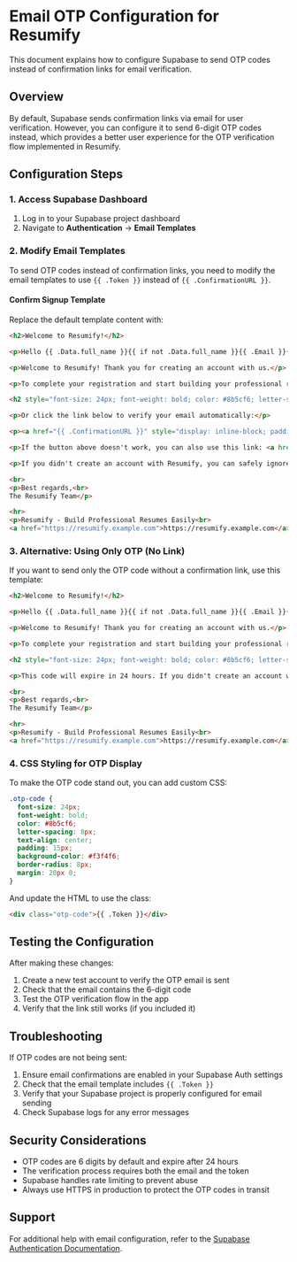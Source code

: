 # Email OTP Configuration for Resumify

This document explains how to configure Supabase to send OTP codes instead of confirmation links for email verification.

## Overview

By default, Supabase sends confirmation links via email for user verification. However, you can configure it to send 6-digit OTP codes instead, which provides a better user experience for the OTP verification flow implemented in Resumify.

## Configuration Steps

### 1. Access Supabase Dashboard

1. Log in to your Supabase project dashboard
2. Navigate to **Authentication** → **Email Templates**

### 2. Modify Email Templates

To send OTP codes instead of confirmation links, you need to modify the email templates to use `{{ .Token }}` instead of `{{ .ConfirmationURL }}`.

#### Confirm Signup Template

Replace the default template content with:

```html
<h2>Welcome to Resumify!</h2>

<p>Hello {{ .Data.full_name }}{{ if not .Data.full_name }}{{ .Email }}{{ end }},</p>

<p>Welcome to Resumify! Thank you for creating an account with us.</p>

<p>To complete your registration and start building your professional resume, please enter the following verification code:</p>

<h2 style="font-size: 24px; font-weight: bold; color: #8b5cf6; letter-spacing: 8px;">{{ .Token }}</h2>

<p>Or click the link below to verify your email automatically:</p>

<p><a href="{{ .ConfirmationURL }}" style="display: inline-block; padding: 12px 24px; background-color: #8b5cf6; color: white; text-decoration: none; border-radius: 6px; font-weight: 600;">Verify Email</a></p>

<p>If the button above doesn't work, you can also use this link: <a href="{{ .ConfirmationURL }}">{{ .ConfirmationURL }}</a></p>

<p>If you didn't create an account with Resumify, you can safely ignore this email.</p>

<br>
<p>Best regards,<br>
The Resumify Team</p>

<hr>
<p>Resumify - Build Professional Resumes Easily<br>
<a href="https://resumify.example.com">https://resumify.example.com</a></p>
```

### 3. Alternative: Using Only OTP (No Link)

If you want to send only the OTP code without a confirmation link, use this template:

```html
<h2>Welcome to Resumify!</h2>

<p>Hello {{ .Data.full_name }}{{ if not .Data.full_name }}{{ .Email }}{{ end }},</p>

<p>Welcome to Resumify! Thank you for creating an account with us.</p>

<p>To complete your registration and start building your professional resume, please enter the following 6-digit verification code in the app:</p>

<h2 style="font-size: 24px; font-weight: bold; color: #8b5cf6; letter-spacing: 8px;">{{ .Token }}</h2>

<p>This code will expire in 24 hours. If you didn't create an account with Resumify, you can safely ignore this email.</p>

<br>
<p>Best regards,<br>
The Resumify Team</p>

<hr>
<p>Resumify - Build Professional Resumes Easily<br>
<a href="https://resumify.example.com">https://resumify.example.com</a></p>
```

### 4. CSS Styling for OTP Display

To make the OTP code stand out, you can add custom CSS:

```css
.otp-code {
  font-size: 24px;
  font-weight: bold;
  color: #8b5cf6;
  letter-spacing: 8px;
  text-align: center;
  padding: 15px;
  background-color: #f3f4f6;
  border-radius: 8px;
  margin: 20px 0;
}
```

And update the HTML to use the class:

```html
<div class="otp-code">{{ .Token }}</div>
```

## Testing the Configuration

After making these changes:

1. Create a new test account to verify the OTP email is sent
2. Check that the email contains the 6-digit code
3. Test the OTP verification flow in the app
4. Verify that the link still works (if you included it)

## Troubleshooting

If OTP codes are not being sent:

1. Ensure email confirmations are enabled in your Supabase Auth settings
2. Check that the email template includes `{{ .Token }}`
3. Verify that your Supabase project is properly configured for email sending
4. Check Supabase logs for any error messages

## Security Considerations

- OTP codes are 6 digits by default and expire after 24 hours
- The verification process requires both the email and the token
- Supabase handles rate limiting to prevent abuse
- Always use HTTPS in production to protect the OTP codes in transit

## Support

For additional help with email configuration, refer to the [Supabase Authentication Documentation](https://supabase.com/docs/guides/auth/auth-email-templates).